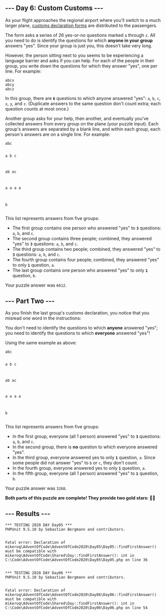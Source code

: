 <article class="day-desc"><h2>--- Day 6: Custom Customs ---</h2><p>As your flight approaches the regional airport where you'll switch to a much larger plane, <a href="https://en.wikipedia.org/wiki/Customs_declaration" target="_blank">customs declaration forms</a> are distributed to the passengers.</p>
<p>The form asks a series of 26 yes-or-no questions marked <code>a</code> through <code>z</code>. All you need to do is identify the questions for which <b>anyone in your group</b> answers "yes". Since your group is just you, this doesn't take very long.</p>
<p>However, the person sitting next to you seems to be experiencing a language barrier and asks if you can help. For each of the people in their group, you write down the questions for which they answer "yes", one per line.  For example:</p>
<pre><code>abcx
abcy
abcz
</code></pre>
<p>In this group, there are <b><code>6</code></b> questions to which anyone answered "yes": <code>a</code>, <code>b</code>, <code>c</code>, <code>x</code>, <code>y</code>, and <code>z</code>. (Duplicate answers to the same question don't count extra; each question counts at most once.)</p>
<p>Another group asks for your help, then another, and eventually you've collected answers from every group on the plane (your puzzle input). Each group's answers are separated by a blank line, and within each group, each person's answers are on a single line. For example:</p>
<pre><code>abc

a
b
c

ab
ac

a
a
a
a

b
</code></pre>
<p>This list represents answers from five groups:</p>
<ul>
<li>The first group contains one person who answered "yes" to <b><code>3</code></b> questions: <code>a</code>, <code>b</code>, and <code>c</code>.</li>
<li>The second group contains three people; combined, they answered "yes" to <b><code>3</code></b> questions: <code>a</code>, <code>b</code>, and <code>c</code>.</li>
<li>The third group contains two people; combined, they answered "yes" to <b><code>3</code></b> questions: <code>a</code>, <code>b</code>, and <code>c</code>.</li>
<li>The fourth group contains four people; combined, they answered "yes" to only <b><code>1</code></b> question, <code>a</code>.</li>
<li>The last group contains one person who answered "yes" to only <b><code>1</code></b> question, <code>b</code>.</li>
</ul>


</article>
<p>Your puzzle answer was <code>6612</code>.</p><article class="day-desc"><h2 id="part2">--- Part Two ---</h2><p>As you finish the last group's customs declaration, you notice that <span title="Don't worry, nobody ever misreads just one word in real life.">you misread one word</span> in the instructions:</p>
<p>You don't need to identify the questions to which <b>anyone</b> answered "yes"; you need to identify the questions to which <b>everyone</b> answered "yes"!</p>
<p>Using the same  example as above:</p>
<pre><code>abc

a
b
c

ab
ac

a
a
a
a

b
</code></pre>
<p>This list represents answers from five groups:</p>
<ul>
<li>In the first group, everyone (all 1 person) answered "yes" to <b><code>3</code></b> questions: <code>a</code>, <code>b</code>, and <code>c</code>.</li>
<li>In the second group, there is <b>no</b> question to which everyone answered "yes".</li>
<li>In the third group, everyone answered yes to only <b><code>1</code></b> question, <code>a</code>. Since some people did not answer "yes" to <code>b</code> or <code>c</code>, they don't count.</li>
<li>In the fourth group, everyone answered yes to only <b><code>1</code></b> question, <code>a</code>.</li>
<li>In the fifth group, everyone (all 1 person) answered "yes" to <b><code>1</code></b> question, <code>b</code>.</li>
</ul>


</article>
<p>Your puzzle answer was <code>3268</code>.</p><p class="day-success"><b>Both parts of this puzzle are complete! They provide two gold stars: 🌟🌟</b></p>
<h2>--- Results ---</h2>
<pre><code>*** TESTING 2020 DAY Day05 ***
PHPUnit 9.5.10 by Sebastian Bergmann and contributors.


Fatal error: Declaration of mikeroq\AdventOfCode\AdventOfCode2020\Day05\Day05::findFirstAnswer() must be compatible with mikeroq\AdventOfCode\Shared\Day::findFirstAnswer(): int in C:\Code\AdventOfCode\AdventOfCode2020\Day05\Day05.php on line 36
</code></pre>
<pre><code>*** TESTING 2020 DAY Day06 ***
PHPUnit 9.5.10 by Sebastian Bergmann and contributors.


Fatal error: Declaration of mikeroq\AdventOfCode\AdventOfCode2020\Day06\Day06::findFirstAnswer() must be compatible with mikeroq\AdventOfCode\Shared\Day::findFirstAnswer(): int in C:\Code\AdventOfCode\AdventOfCode2020\Day06\Day06.php on line 54
</code></pre>